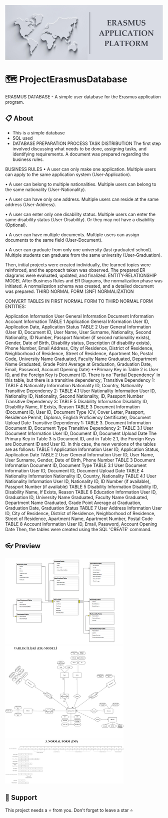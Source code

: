 ![Black Minimal Motivation Quote LinkedIn Banner](https://github.com/GizemUstahuseyin/ProjectKHASErasmusWebI/blob/main/images/readmebg.jpg)

# 🗺️ ProjectErasmusDatabase
ERASMUS DATABASE - A simple user database for the Erasmus application program.

## 📋 About
 -  This is a simple database
 -  SQL used
 -  DATABASE PREPARATION PROCESS
TASK DISTRIBUTION
The first step involved discussing what needs to be done, assigning tasks, and identifying requirements. A document was prepared regarding the business rules.

BUSINESS RULES
• A user can only make one application.
Multiple users can apply to the same application system (User-Application).

• A user can belong to multiple nationalities.
Multiple users can belong to the same nationality (User-Nationality).

• A user can have only one address.
Multiple users can reside at the same address (User-Address).

• A user can enter only one disability status.
Multiple users can enter the same disability status (User-Disability).
Or they may not have a disability (Optional).

• A user can have multiple documents.
Multiple users can assign documents to the same field (User-Document).

• A user can graduate from only one university (last graduated school).
Multiple students can graduate from the same university (User-Graduation).

Then, initial projects were created individually, the learned topics were reinforced, and the approach taken was observed.
The prepared ER diagrams were evaluated, updated, and finalized.
ENTITY-RELATIONSHIP MODEL
After Business Rules and ER Diagrams, the normalization phase was initiated. A normalization schema was created, and a detailed document was prepared.
THIRD NORMAL FORM (3NF)
NORMALIZATION

CONVERT TABLES IN FIRST NORMAL FORM TO THIRD NORMAL FORM
ENTITIES:

Application Information
User General Information
Document Information
Account Information
TABLE 1 Application General Information User ID, Application Date, Application Status
TABLE 2 User General Information (User ID, Document ID, User Name, User Surname, Nationality, Second Nationality, ID Number, Passport Number (if second nationality exists), Gender, Date of Birth, Disability status, Description (if disability exists), Phone Number, Email Address, City of Residence, District of Residence, Neighborhood of Residence, Street of Residence, Apartment No, Postal Code, University Name Graduated, Faculty Name Graduated, Department Name Graduated, Grade Point Average at Graduation, Graduation Date, Email, Password, Account Opening Date)
**Primary Key in Table 2 is User ID, and the Foreign Key is Document ID. There is no 'Partial Dependency' in this table, but there is a transitive dependency;
Transitive Dependency 1: TABLE 4 Nationality Information Nationality ID, Country, Nationality
Transitive Dependency 2: TABLE 4.1 User Nationality Information User ID, Nationality ID, Nationality, Second Nationality, ID, Passport Number
Transitive Dependency 3: TABLE 5 Disability Information Disability ID, Disability Name, If Exists, Reason
TABLE 3 Document Information (Document ID, User ID, Document Type (CV, Cover Letter, Passport, Residence Permit, Diploma, English Proficiency Certificate), Document Upload Date
Transitive Dependency 1: TABLE 3. Document Information Document ID, Document Type
Transitive Dependency 2: TABLE 3.1 User Document Information User ID, Document ID, Document Upload Date
The Primary Key in Table 3 is Document ID, and in Table 2.1, the Foreign Keys are Document ID and User ID.
In this case, the new versions of the tables are as follows:
TABLE 1 Application Information User ID, Application Status, Application Date
TABLE 2 User General Information User ID, User Name, User Surname, Gender, Date of Birth, Phone Number
TABLE 3 Document Information Document ID, Document Type
TABLE 3.1 User Document Information User ID, Document ID, Document Upload Date
TABLE 4 Nationality Information Nationality ID, Country, Nationality
TABLE 4.1 User Nationality Information User ID, Nationality ID, ID Number (if available), Passport Number (if available)
TABLE 5 Disability Information Disability ID, Disability Name, If Exists, Reason
TABLE 6 Education Information User ID, Graduation ID, University Name Graduated, Faculty Name Graduated, Department Name Graduated, Grade Point Average at Graduation, Graduation Date, Graduation Status
TABLE 7 User Address Information User ID, City of Residence, District of Residence, Neighborhood of Residence, Street of Residence, Apartment Name, Apartment Number, Postal Code
TABLE 8 Account Information User ID, Email, Password, Account Opening Date
Then, the tables were created using the SQL 'CREATE' command.
 
## 👓 Preview
<img src="https://github.com/GizemUstahuseyin/ProjectErasmusDatabase/blob/main/Erasmus%C4%B0li%C5%9Fkisel%C5%9Eema.jpg" width="75%">
<img src="https://github.com/GizemUstahuseyin/ProjectErasmusDatabase/blob/main/Varl%C4%B1k%20%C4%B0li%C5%9Fki%20Modeli%20(ER).jpg" width="75%">
<img src="https://github.com/GizemUstahuseyin/ProjectErasmusDatabase/blob/main/3NF.jpg" width="75%">

## 🙏 Support
This project needs a ⭐️ from you. Don't forget to leave a star ⭐️

